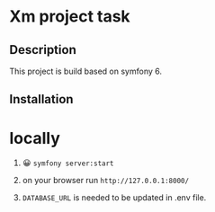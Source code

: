 # Xm project task

## Description

This project is build based on symfony 6.

## Installation

# locally

1. 😀 `symfony server:start`

2. on your browser run `http://127.0.0.1:8000/`

3. `DATABASE_URL` is needed to be updated in .env file.

